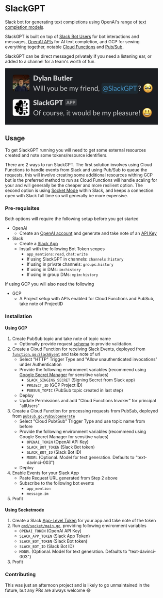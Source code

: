 # SlackGPT

Slack bot for generating text completions using OpenAI's range of [text completion models](https://platform.openai.com/docs/models).

SlackGPT is built on top of [Slack Bot Users](https://api.slack.com/bot-users) for bot interactions and messages, [OpenAI APIs](https://platform.openai.com/docs/api-reference/introduction) for AI text completion, and GCP for sewing everything together, notable [Cloud Functions](https://cloud.google.com/functions) and [Pub/Sub](https://cloud.google.com/pubsub/docs/overview).

SlackGPT can be direct messaged privately if you need a listening ear, or added to a channel for a team's worth of fun.

![](image.png)

## Usage

To get SlackGPT running you will need to get some external resources created and note some tokens/resource identifiers.

There are 2 ways to run SlackGPT. The first solution involves using Cloud Functions to handle events from Slack and using Pub/Sub to queue the requests, this will involve creating some additional resources withing GCP but is the preferred method to run as Cloud Functions will handle scaling for your and will generally be the cheaper and more resilient option. The second option is using [Socket Mode](https://api.slack.com/apis/connections/socket) within Slack, and keeps a connection open with Slack full time so will generally be more expensive.

### Pre-requisites

Both options will require the following setup before you get started

- OpenAI
  - Create an [OpenAI account](https://platform.openai.com/) and generate and take note of an [API Key](https://platform.openai.com/account/api-keys)
- Slack
  - Create a [Slack App](https://api.slack.com/authentication/basics)
  - Install with the following Bot Token scopes
    - `app_mentions:read`, `chat:write`
    - If using SlackGPT in channels: `channels:history`
    - If using in private channels: `groups:history`
    - If using in DMs: `im:history`
    - If using in group DMs: `mpim:history`

If using GCP you will also need the following
- GCP
  - A Project setup with APIs enabled for Cloud Functions and PubSub, take note of ProjectID

### Installation

#### Using GCP

1. Create PubSub topic and take note of topic name
   - Optionally provide request [schema](proto/request.proto) to provide validation.
2. Create a Cloud Function for receiving Slack Events, deployed from [`function.go;SlackEvent`](function.go#L11) and take note of url
   - Select "HTTP" Trigger Type and "Allow unauthenticated invocations" under Authentication
   - Provide the following environment variables (recommend using [Google Secret Manager](https://cloud.google.com/secret-manager) for sensitive values)
     - `SLACK_SINGING_SECRET` (Signing Secret from Slack app)
     - `PROJECT_ID` (GCP Project ID)
     - `PUBSUB_TOPIC` (PubSub topic created in last step)
   - Deploy
   - Update Permissions and add "Cloud Functions Invoker" for principal "allUsers"
3. Create a Cloud Function for processing requests from PubSub, deployed from [`pubsub.go;PubSubGenerate`](pubsub.go#L12)
   - Select "Cloud Pub\Sub" Trigger Type and use topic name from before
   - Provide the following environment variables (recommend using Google Secret Manager for sensitive values)
     - `OPENAI_TOKEN` (OpenAI API Key)
     - `SLACK_BOT_TOKEN` (Slack Bot token)
     - `SLACK_BOT_ID` (Slack Bot ID)
     - `MODEL` (Optional. Model for text generation. Defaults to "text-davinci-003")
   - Deploy
4. Enable Events for your Slack App
   - Paste Request URL generated from Step 2 above
   - Subscribe to the following bot events
     - `app_mention`
     - `message.im`
5. Profit

#### Using Socketmode

1. Create a Slack [App-Level Token](https://api.slack.com/authentication/token-types) for your app and take note of the token
2. Run [`cmd/socket/main.go`](cmd/socket/main.go#L18), providing following environment variables
   - `OPENAI_TOKEN` (OpenAI API Key)
   - `SLACK_APP_TOKEN` (Slack App Token)
   - `SLACK_BOT_TOKEN` (Slack Bot token)
   - `SLACK_BOT_ID` (Slack Bot ID)
   - `MODEL` (Optional. Model for text generation. Defaults to "text-davinci-003")
3. Profit

### Contributing

This was just an afternoon project and is likely to go unmaintained in the future, but any PRs are always welcome :smile: